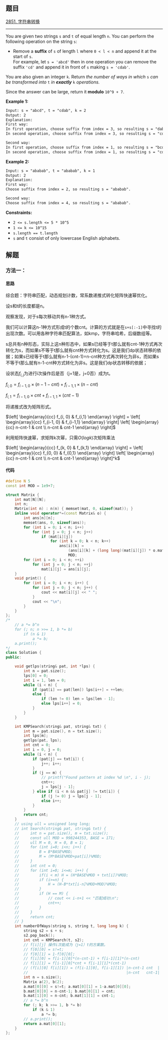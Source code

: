 ## 题目

[2851. 字符串转换](https://leetcode.cn/problems/string-transformation/)

---

You are given two strings `s` and `t` of equal length `n`. You can perform the following operation on the string `s`:

-   Remove a **suffix** of `s` of length `l` where `0 < l < n` and append it at the start of `s`.  
    For example, let `s = 'abcd'` then in one operation you can remove the suffix `'cd'` and append it in front of `s` making `s = 'cdab'`.

You are also given an integer `k`. Return *the number of ways in which* `s` *can be transformed into* `t` *in **exactly*** `k` *operations.*

Since the answer can be large, return it **modulo** `10^9 + 7`.

  

**Example 1:**

```txt
Input: s = "abcd", t = "cdab", k = 2
Output: 2
Explanation: 
First way:
In first operation, choose suffix from index = 3, so resulting s = "dabc".
In second operation, choose suffix from index = 3, so resulting s = "cdab".

Second way:
In first operation, choose suffix from index = 1, so resulting s = "bcda".
In second operation, choose suffix from index = 1, so resulting s = "cdab".
```

**Example 2:**

```txt
Input: s = "ababab", t = "ababab", k = 1
Output: 2
Explanation: 
First way:
Choose suffix from index = 2, so resulting s = "ababab".

Second way:
Choose suffix from index = 4, so resulting s = "ababab".
```
  

**Constraints:**

-   `2 <= s.length <= 5 * 10^5`
-   `1 <= k <= 10^15`
-   `s.length == t.length`
-   `s` and `t` consist of only lowercase English alphabets.

  

## 解题

### 方法一：

#### 思路

综合题：字符串匹配，动态规划计数，常系数递推式转化矩阵快速幂优化。

设s和t的长度都是n。

观察发现，对于s每次移动共有n-1种方式。

我们可以计算这n-1种方式形成t的个数cnt。计算的方式就是在`s+s[:-1]`中寻找t的出现次数。可以用各种字符串匹配算法，如kmp，字符串哈希，后缀数组等。


s总共有n种形态，实际上这n种形态中，如果s已经等于t那么就有cnt-1种方式再次转化为s，而如果s不等于t那么就有cnt种方式转化为s。这是我们dp状态转移的依据；如果s已经等于t那么就有n-1-(cnt-1)=n-cnt种方式再次转化为非s，而如果s不等于t那么就有n-1-cnt种方式转化为非s。这是我们dp状态转移的依据；

设状态$f_{i,j}$为进行i次操作后是否（j=1是，j=0否）成为t。

$f_{i, 0} = f_{i-1, 0}\times (n-1-cnt) + f_{i-1, 1}\times (n-cnt)$

$f_{i, 1} = f_{i-1, 0}\times cnt + f_{i-1, 1}\times (cnt-1)$


将递推式改为矩阵形式。

$\left[ \begin{array}{cc} f_{i, 0} & f_{i,1}  \end{array} \right] = \left[ \begin{array}{cc} f_{i-1, 0} & f_{i-1,1}  \end{array} \right]  \left[ \begin{array}{cc} n-cnt-1 & cnt \\ n-cnt & cnt-1 \end{array} \right]$

利用矩阵快速幂，求矩阵k次幂，只需$O(logk)$次矩阵乘法

$\left[ \begin{array}{cc} f_{k, 0} & f_{k,1}  \end{array} \right] = \left[ \begin{array}{cc} f_{0, 0} & f_{0,1}  \end{array} \right]  \left[ \begin{array}{cc} n-cnt-1 & cnt \\ n-cnt & cnt-1 \end{array} \right]^k$

#### 代码

```C++
#define N 5
const int MOD = 1e9+7;

struct Matrix {
    int mat[N][N];
    int n;
    Matrix(int n) : n(n) { memset(mat, 0, sizeof(mat)); }
    inline void operator*=(const Matrix& o) {
        int ans[n][n];
        memset(ans, 0, sizeof(ans));
        for (int i = 0; i < n; i++)
            for (int j = 0; j < n; j++)
                if (mat[i][j])
                    for (int k = 0; k < n; k++)
                        ans[i][k] =
                            (ans[i][k] + (long long)(mat[i][j]) * o.mat[j][k]) %
                            MOD;
        for (int i = 0; i < n; ++i)
            for (int j = 0; j < n; ++j)
                mat[i][j] = ans[i][j];
    }
    void print() {
        for (int i = 0; i < n; i++) {
            for (int j = 0; j < n; j++) {
                cout << mat[i][j] << " ";
            }
            cout << "\n";
        }
    }
};
/*
    // a *= b^n
    for (; n; n >>= 1, b *= b)
        if (n & 1)
            a *= b;
    a.print();
*/
class Solution {
public:

    void getlps(string& pat, int *lps) {
        int n = pat.size();
        lps[0] = 0;
        int i = 1, len = 0;
        while (i < n) {
            if (pat[i] == pat[len]) lps[i++] = ++len; 
            else {
                if (len != 0) len = lps[len - 1];
                else lps[i++] = 0;
            }
        }
    }

    int KMPSearch(string& pat, string& txt) {
        int m = pat.size(), n = txt.size();
        int lps[m];
        getlps(pat, lps);
        int cnt = 0;
        int i = 0, j = 0;
        while (i < n) {
            if (pat[j] == txt[i]) {
                j++; i++;
            }
            if (j == m) {
                // printf("Found pattern at index %d \n", i - j);
                cnt++;
                j = lps[j - 1];
            } else if (i < n && pat[j] != txt[i]) {
                if (j != 0) j = lps[j - 1];
                else i++;
            }
        }
        return cnt;
    }
    // using ull = unsigned long long;
    // int Search(string& pat, string& txt) {
    //     int n = pat.size(), m = txt.size();
    //     const ull MOD = 998244353, BASE = 171;
    //     ull M = 0, H = 0, B = 1;
    //     for (int i=0; i<n; i++) {
    //         B = B*BASE%MOD;
    //         M = (M*BASE%MOD+pat[i])%MOD;
    //     }
    //     int cnt = 0;
    //     for (int i=0; i<=m; i++) {
    //         if(i < m) H = (H*BASE%MOD + txt[i])%MOD;
    //         if (i>=n) {
    //             H = (H-B*txt[i-n]%MOD+MOD)%MOD;
    //         }
    //         if (H == M) {
    //             // cout << i-n+1 << "匹配成功\n";
    //             cnt++;
    //         }
    //     }
    //     return cnt;
    // }
    int numberOfWays(string s, string t, long long k) {
        string s2 = s + s;
        s2.pop_back();
        int cnt = KMPSearch(t, s2);
        // f[i][j] 操作i次能成为（j=1）t的方案数。
        // f[0][0] = s!=t;
        // f[0][1] = 1-f[0][0];
        // f[i][0] = f[i-1][0]*(n-cnt-1) + f[i-1][1]*(n-cnt)
        // f[i][1] = f[i-1][0]*cnt + f[i-1][1]*(cnt-1)
        // (f[i][0] f[i][1]) = (f[i-1][0], f[i-1][1]) |n-cnt-1 cnt  |
        //                                            |n-cnt   cnt-1|
        int n = s.size();
        Matrix a(2), b(2);
        a.mat[0][0] = s!=t; a.mat[0][1] = 1-a.mat[0][0];
        b.mat[0][0] = n-cnt-1; b.mat[0][1] = cnt;
        b.mat[1][0] = n-cnt; b.mat[1][1] = cnt-1;
        // a *= b^n
        for (; k; k >>= 1, b *= b)
            if (k & 1)
                a *= b;
        // a.print();
        return a.mat[0][1];
    }
};
```
